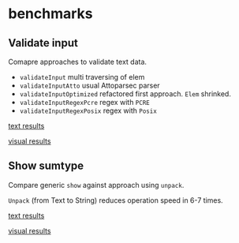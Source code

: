 # benchmarks

## Validate input

Comapre approaches to validate text data.

- `validateInput` multi traversing of elem
- `validateInputAtto` usual Attoparsec parser
- `validateInputOptimized` refactored first approach. `Elem` shrinked.
- `validateInputRegexPcre` regex with `PCRE`
- `validateInputRegexPosix` regex with `Posix`

[text results](benchmark/Output/validate_input.md)

[visual results](benchmark/Output/validate_input_visual.md)

## Show sumtype

Compare generic `show` against approach using `unpack`.

`Unpack` (from Text to String) reduces operation speed in 6-7 times.

[text results](benchmark/Output/unpack_overhead.md)

[visual results](benchmark/Output/unpack_overhead_visual.md)


